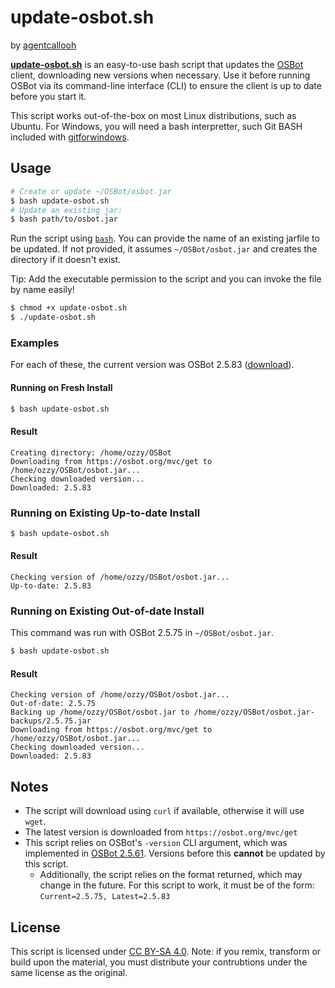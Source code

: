 # update-osbot.sh

by [agentcallooh](https://osbot.org/forum/profile/342261-agentcallooh/)

**[update-osbot.sh](update-osbot.sh)** is an easy-to-use bash script that updates the [OSBot](https://osbot.org) client, downloading new versions when necessary. Use it before running OSBot via its command-line interface (CLI) to ensure the client is up to date before you start it.

This script works out-of-the-box on most Linux distributions, such as Ubuntu. For Windows, you will need a bash interpretter, such Git BASH included with [gitforwindows](https://gitforwindows.org/#bash).

## Usage

```bash
# Create or update ~/OSBot/osbot.jar
$ bash update-osbot.sh
# Update an existing jar: 
$ bash path/to/osbot.jar
```

Run the script using [`bash`](https://en.wikipedia.org/wiki/Bash_(Unix_shell)). You can provide the name of an existing jarfile to be updated. If not provided, it assumes `~/OSBot/osbot.jar` and creates the directory if it doesn't exist.

Tip: Add the executable permission to the script and you can invoke the file by name easily!

```bash
$ chmod +x update-osbot.sh
$ ./update-osbot.sh
```

### Examples

For each of these, the current version was OSBot 2.5.83 ([download](http://osbot.org/devbuilds/osbot%202.5.75.jar)).

#### Running on Fresh Install

```bash
$ bash update-osbot.sh
```

#### Result

```
Creating directory: /home/ozzy/OSBot
Downloading from https://osbot.org/mvc/get to /home/ozzy/OSBot/osbot.jar...
Checking downloaded version...
Downloaded: 2.5.83
```

### Running on Existing Up-to-date Install

```bash
$ bash update-osbot.sh
```

#### Result

```
Checking version of /home/ozzy/OSBot/osbot.jar...
Up-to-date: 2.5.83
```

### Running on Existing Out-of-date Install

This command was run with OSBot 2.5.75 in `~/OSBot/osbot.jar`.

```bash
$ bash update-osbot.sh
```

#### Result

```
Checking version of /home/ozzy/OSBot/osbot.jar...
Out-of-date: 2.5.75
Backing up /home/ozzy/OSBot/osbot.jar to /home/ozzy/OSBot/osbot.jar-backups/2.5.75.jar
Downloading from https://osbot.org/mvc/get to /home/ozzy/OSBot/osbot.jar...
Checking downloaded version...
Downloaded: 2.5.83
```

## Notes

* The script will download using `curl` if available, otherwise it will use `wget`.
* The latest version is downloaded from `https://osbot.org/mvc/get`
* This script relies on OSBot's `-version` CLI argument, which was implemented in [OSBot 2.5.61](https://osbot.org/forum/topic/157318-dev-build-osbot-2561). Versions before this **cannot** be updated by this script. 
	* Additionally, the script relies on the format returned, which may change in the future. For this script to work, it must be of the form: `Current=2.5.75, Latest=2.5.83`

## License

This script is licensed under [CC BY-SA 4.0](https://creativecommons.org/licenses/by-sa/4.0/). Note: if you remix, transform or build upon the material, you must distribute your contrubtions under the same license as the original.
